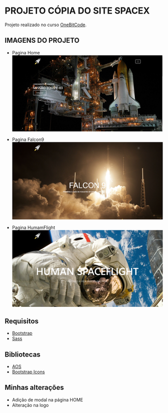 # PROJETO CÓPIA DO SITE SPACEX 

Projeto realizado no curso [OneBitCode](https://programador.onebitcode.com/?ref=C54036552P&gclid=CjwKCAjwhNWZBhB_EiwAPzlhNkXCP8JEqaG7lE6CX10pjv3q7n42Jn215e_cq0kXOt0fDRP5l5TauRoCsMgQAvD_BwE). 

## IMAGENS DO PROJETO

- Pagina Home
<img src="./img/imgREADME/pag1.PNG"></img>

- Pagina Falcon9
<img src="./img/imgREADME/pag2.PNG"></img>

- Pagina HumamFlight
<img src="./img/imgREADME/pag3.PNG"></img>


## Requisitos

- [Bootstrap](https://getbootstrap.com) 
- [Sass](https://sass-lang.com) 


## Bibliotecas 

- [AOS](http://michalsnik.github.io/aos/)
- [Bootstrap Icons](https://icons.getbootstrap.com)

## Minhas alterações

- Adição de modal na página HOME
- Alteração na logo
